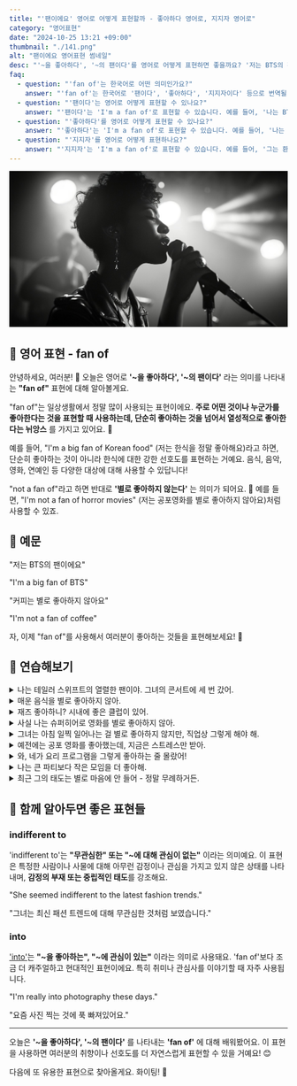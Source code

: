 ```yaml
---
title: "'팬이에요' 영어로 어떻게 표현할까 - 좋아하다 영어로, 지지자 영어로"
category: "영어표현"
date: "2024-10-25 13:21 +09:00"
thumbnail: "./141.png"
alt: "팬이에요 영어표현 썸네일"
desc: "'~을 좋아하다', '~의 팬이다'를 영어로 어떻게 표현하면 좋을까요? '저는 BTS의 팬이에요.', '커피는 별로 좋아하지 않아요' 등을 영어로 표현하는 법을 배워봅시다. 다양한 예문을 통해서 연습하고 본인의 표현으로 만들어 보세요."
faq:
  - question: "'fan of'는 한국어로 어떤 의미인가요?"
    answer: "'fan of'는 한국어로 '팬이다', '좋아하다', '지지자이다' 등으로 번역될 수 있습니다. 어떤 사람이나 사물에 대한 애정이나 지지를 표현할 때 사용됩니다."
  - question: "'팬이다'는 영어로 어떻게 표현할 수 있나요?"
    answer: "'팬이다'는 'I'm a fan of'로 표현할 수 있습니다. 예를 들어, '나는 BTS의 팬이다'는 'I'm a fan of BTS'로 말할 수 있습니다."
  - question: "'좋아하다'를 영어로 어떻게 표현할 수 있나요?"
    answer: "'좋아하다'는 'I'm a fan of'로 표현할 수 있습니다. 예를 들어, '나는 이 영화가 좋아'는 'I'm a fan of this movie'로 말할 수 있습니다."
  - question: "'지지자'를 영어로 어떻게 표현하나요?"
    answer: "'지지자'는 'I'm a fan of'로 표현할 수 있습니다. 예를 들어, '그는 환경 보호의 열렬한 지지자이다'는 'He's a fan of environmental protection'으로 말할 수 있습니다."
---
```


![노래하고 있는 가수](./141-1.jpeg)

## 🌟 영어 표현 - fan of

안녕하세요, 여러분! 👋 오늘은 영어로 **'~을 좋아하다', '~의 팬이다'** 라는 의미를 나타내는 **"fan of"** 표현에 대해 알아볼게요.

"fan of"는 일상생활에서 정말 많이 사용되는 표현이에요. **주로 어떤 것이나 누군가를 좋아한다는 것을 표현할 때 사용하는데, 단순히 좋아하는 것을 넘어서 열성적으로 좋아한다는 뉘앙스** 를 가지고 있어요. 🎵

예를 들어, "I'm a big fan of Korean food" (저는 한식을 정말 좋아해요)라고 하면, 단순히 좋아하는 것이 아니라 한식에 대한 강한 선호도를 표현하는 거예요. 음식, 음악, 영화, 연예인 등 다양한 대상에 대해 사용할 수 있답니다!

"not a fan of"라고 하면 반대로 **'별로 좋아하지 않는다'** 는 의미가 되어요. 🚫 예를 들면, "I'm not a fan of horror movies" (저는 공포영화를 별로 좋아하지 않아요)처럼 사용할 수 있죠.

<script async src="https://pagead2.googlesyndication.com/pagead/js/adsbygoogle.js?client=ca-pub-1465612013356152"
     crossorigin="anonymous"></script>
<!-- engple-horizontal-ad -->

<ins class="adsbygoogle"
     style="display:block"
     data-ad-client="ca-pub-1465612013356152"
     data-ad-slot="2106896038"
     data-ad-format="auto"
     data-full-width-responsive="true"></ins>

<script>
     (adsbygoogle = window.adsbygoogle || []).push({});
</script>

## 📖 예문

"저는 BTS의 팬이에요"

"I'm a big fan of BTS"

"커피는 별로 좋아하지 않아요"

"I'm not a fan of coffee"

자, 이제 "fan of"를 사용해서 여러분이 좋아하는 것들을 표현해보세요! 🌟

## 💬 연습해보기

<details>
<summary>나는 테일러 스위프트의 열렬한 팬이야. 그녀의 콘서트에 세 번 갔어.</summary>
<span>I'm a huge fan of Taylor Swift. I've been to three of her concerts.</span>
</details>

<details>
<summary>매운 음식을 별로 좋아하지 않아.</summary>
<span>Not really a fan of spicy food.</span>
</details>

<details>
<summary>재즈 좋아하니? 시내에 좋은 클럽이 있어.</summary>
<span>Are you a fan of jazz? There's this great club downtown.</span>
</details>

<details>
<summary>사실 나는 슈퍼히어로 영화를 별로 좋아하지 않아.</summary>
<span>I'm actually not a fan of superhero movies.</span>
</details>

<details>
<summary>그녀는 아침 일찍 일어나는 걸 별로 좋아하지 않지만, 직업상 그렇게 해야 해.</summary>
<span>She's not a big fan of getting up early, but her job <a href="/blog/in-english/155.require/">requires</a> it.</span>
</details>

<details>
<summary>예전에는 공포 영화를 좋아했는데, 지금은 스트레스만 받아.</summary>
<span>I used to be a fan of horror movies, but now they just stress me out.</span>
</details>

<details>
<summary>와, 네가 요리 프로그램을 그렇게 좋아하는 줄 몰랐어!</summary>
<span>Wow, I had no idea you were such a fan of cooking shows!</span>
</details>

<details>
<summary>나는 큰 파티보다 작은 모임을 더 좋아해.</summary>
<span>I'm more of a fan of small gatherings than big parties.</span>
</details>

<details>
<summary>최근 그의 태도는 별로 마음에 안 들어 - 정말 무례하거든.</summary>
<span>Not exactly a fan of his attitude lately - he's been really rude.</span>
</details>

## 🤝 함께 알아두면 좋은 표현들

### indifferent to

'indifferent to'는 **"무관심한" 또는 "~에 대해 관심이 없는"** 이라는 의미예요. 이 표현은 특정한 사람이나 사물에 대해 아무런 감정이나 관심을 가지고 있지 않은 상태를 나타내며, **감정의 부재 또는 중립적인 태도**를 강조해요.

"She seemed indifferent to the latest fashion trends."

"그녀는 최신 패션 트렌드에 대해 무관심한 것처럼 보였습니다."

### into

['into'](/blog/in-english/002.into-something)는 **"~을 좋아하는", "~에 관심이 있는"** 이라는 의미로 사용돼요. 'fan of'보다 조금 더 캐주얼하고 현대적인 표현이에요. 특히 취미나 관심사를 이야기할 때 자주 사용됩니다.

"I'm really into photography these days."

"요즘 사진 찍는 것에 푹 빠져있어요."

---

오늘은 **'~을 좋아하다', '~의 팬이다'** 를 나타내는 **'fan of'** 에 대해 배워봤어요. 이 표현을 사용하면 여러분의 취향이나 선호도를 더 자연스럽게 표현할 수 있을 거예요! 😊

다음에 또 유용한 표현으로 찾아올게요. 화이팅! 💪
